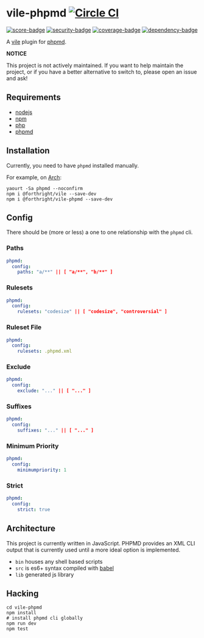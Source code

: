 # vile-phpmd [![Circle CI](https://circleci.com/gh/forthright/vile-phpmd.svg?style=svg&circle-token=8fc9fd7ba9275fa5f58b938c87c71bd0851c4476)](https://circleci.com/gh/forthright/vile-phpmd)

[![score-badge](https://vile.io/api/v0/users/brentlintner/vile-phpmd/badges/score?token=uFywUmzZfbg6UboLzn6R)](https://vile.io/~/brentlintner/vile-phpmd) [![security-badge](https://vile.io/api/v0/users/brentlintner/vile-phpmd/badges/security?token=uFywUmzZfbg6UboLzn6R)](https://vile.io/~/brentlintner/vile-phpmd) [![coverage-badge](https://vile.io/api/v0/users/brentlintner/vile-phpmd/badges/coverage?token=uFywUmzZfbg6UboLzn6R)](https://vile.io/~/brentlintner/vile-phpmd) [![dependency-badge](https://vile.io/api/v0/users/brentlintner/vile-phpmd/badges/dependency?token=uFywUmzZfbg6UboLzn6R)](https://vile.io/~/brentlintner/vile-phpmd)

A [vile](https://vile.io) plugin for [phpmd](http://phpmd.org).

**NOTICE**

This project is not actively maintained. If you want to
help maintain the project, or if you have a better
alternative to switch to, please open an issue and ask!

## Requirements

- [nodejs](http://nodejs.org)
- [npm](http://npmjs.org)
- [php](http://php.net)
- [phpmd](http://phpmd.org)

## Installation

Currently, you need to have `phpmd` installed manually.

For example, on [Arch](https://www.archlinux.org):

    yaourt -Sa phpmd --noconfirm
    npm i @forthright/vile --save-dev
    npm i @forthright/vile-phpmd --save-dev

## Config

There should be (more or less) a one to one relationship
with the `phpmd` cli.

### Paths

```yml
phpmd:
  config:
    paths: "a/**" || [ "a/**", "b/**" ]
```

### Rulesets

```yml
phpmd:
  config:
    rulesets: "codesize" || [ "codesize", "controversial" ]
```

### Ruleset File

```yml
phpmd:
  config:
    rulesets: .phpmd.xml
```

### Exclude

```yml
phpmd:
  config:
    exclude: "..." || [ "..." ]
```

### Suffixes

```yml
phpmd:
  config:
    suffixes: "..." || [ "..." ]
```

### Minimum Priority

```yml
phpmd:
  config:
    minimumpriority: 1
```

### Strict

```yml
phpmd:
  config:
    strict: true
```

## Architecture

This project is currently written in JavaScript. PHPMD provides
an XML CLI output that is currently used until a more ideal
option is implemented.

- `bin` houses any shell based scripts
- `src` is es6+ syntax compiled with [babel](https://babeljs.io)
- `lib` generated js library

## Hacking

    cd vile-phpmd
    npm install
    # install phpmd cli globally
    npm run dev
    npm test
